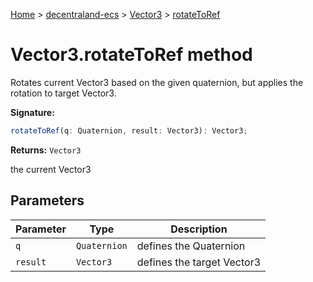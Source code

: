 [Home](./index) &gt; [decentraland-ecs](./decentraland-ecs.md) &gt; [Vector3](./decentraland-ecs.vector3.md) &gt; [rotateToRef](./decentraland-ecs.vector3.rotatetoref.md)

# Vector3.rotateToRef method

Rotates current Vector3 based on the given quaternion, but applies the rotation to target Vector3.

**Signature:**
```javascript
rotateToRef(q: Quaternion, result: Vector3): Vector3;
```
**Returns:** `Vector3`

the current Vector3

## Parameters

|  Parameter | Type | Description |
|  --- | --- | --- |
|  `q` | `Quaternion` | defines the Quaternion |
|  `result` | `Vector3` | defines the target Vector3 |

